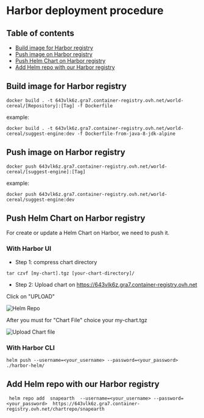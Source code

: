 # Harbor deployment procedure


## Table of contents

- [Build image for Harbor registry](#Build-image-for-Harbor-registry)
- [Push image on Harbor registry](#Push-image-on-Harbor-registry)
- [Push Helm Chart on Harbor registry](#Push-Helm-Chart-on-Harbor-registry)
- [Add Helm repo with our Harbor registry](#[Add-Helm-repo-with-our-Harbor-registry)


## Build image for Harbor registry

```
docker build . -t 643vlk6z.gra7.container-registry.ovh.net/world-cereal/[Repository]:[Tag] -f Dockerfile
```
example:
```
docker build . -t 643vlk6z.gra7.container-registry.ovh.net/world-cereal/suggest-engine:dev -f Dockerfile-from-java-8-jdk-alpine
```

## Push image on Harbor registry
```
docker push 643vlk6z.gra7.container-registry.ovh.net/world-cereal/[suggest-engine]:[Tag] 
```
example:
```
docker push 643vlk6z.gra7.container-registry.ovh.net/world-cereal/suggest-engine:dev 
```
## Push Helm Chart on Harbor registry

For create or update a Helm Chart on Harbor, we need to push it.
### With Harbor UI
- Step 1: compress chart directory
```
tar czvf [my-chart].tgz [your-chart-directory]/
```
- Step 2: Upload chart on https://643vlk6z.gra7.container-registry.ovh.net

Click on "UPLOAD"

![Helm Repo](https://ruzickap.github.io/k8s-harbor/assets/img/harbor_project_helm_charts.a0eaa6b9.png)

After you must for "Chart File" choice your my-chart.tgz

![Upload Chart file](https://ruzickap.github.io/k8s-harbor/assets/img/harbor_upload_chart_files.0353006a.png)


### With Harbor CLI

```
helm push --username=<your_username> --password=<your_password>  ./harbor-helm/ 
```

## Add Helm repo with our Harbor registry
```
 helm repo add  snapearth  --username=<your_username> --password=<your_password>  https://643vlk6z.gra7.container-registry.ovh.net/chartrepo/snapearth
```